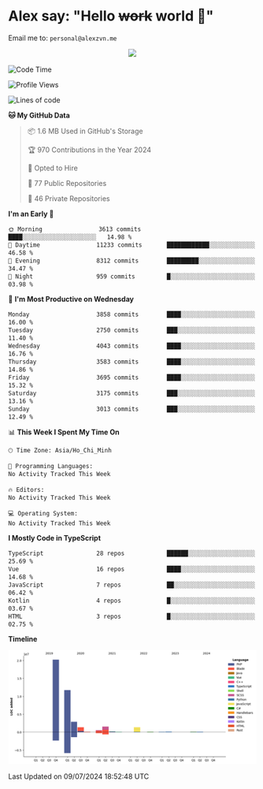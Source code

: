 # Alex say: "Hello ~~work~~ world 🐾"
Email me to: `personal@alexzvn.me`


<p align=center>
  <a href="https://skillicons.dev">
    <img src="https://skillicons.dev/icons?i=ts,js,php,nodejs,bun,vue,nuxt,react,svelte,tauri,laravel,rust,mongodb,docker,electron,redis,rabbitmq,tailwind,git,cloudflare,elysia,mysql,nginx,rollupjs,sentry,ubuntu,yarn,html,css,vite" />
  </a>
</p>

<!--START_SECTION:waka-->
![Code Time](http://img.shields.io/badge/Code%20Time-1%2C066%20hrs%2055%20mins-blue)

![Profile Views](http://img.shields.io/badge/Profile%20Views-0-blue)

![Lines of code](https://img.shields.io/badge/From%20Hello%20World%20I%27ve%20Written-40.5%20million%20lines%20of%20code-blue)

**🐱 My GitHub Data** 

> 📦 1.6 MB Used in GitHub's Storage 
 > 
> 🏆 970 Contributions in the Year 2024
 > 
> 💼 Opted to Hire
 > 
> 📜 77 Public Repositories 
 > 
> 🔑 46 Private Repositories 
 > 
**I'm an Early 🐤** 

```text
🌞 Morning                3613 commits        ████░░░░░░░░░░░░░░░░░░░░░   14.98 % 
🌆 Daytime                11233 commits       ████████████░░░░░░░░░░░░░   46.58 % 
🌃 Evening                8312 commits        █████████░░░░░░░░░░░░░░░░   34.47 % 
🌙 Night                  959 commits         █░░░░░░░░░░░░░░░░░░░░░░░░   03.98 % 
```
📅 **I'm Most Productive on Wednesday** 

```text
Monday                   3858 commits        ████░░░░░░░░░░░░░░░░░░░░░   16.00 % 
Tuesday                  2750 commits        ███░░░░░░░░░░░░░░░░░░░░░░   11.40 % 
Wednesday                4043 commits        ████░░░░░░░░░░░░░░░░░░░░░   16.76 % 
Thursday                 3583 commits        ████░░░░░░░░░░░░░░░░░░░░░   14.86 % 
Friday                   3695 commits        ████░░░░░░░░░░░░░░░░░░░░░   15.32 % 
Saturday                 3175 commits        ███░░░░░░░░░░░░░░░░░░░░░░   13.16 % 
Sunday                   3013 commits        ███░░░░░░░░░░░░░░░░░░░░░░   12.49 % 
```


📊 **This Week I Spent My Time On** 

```text
🕑︎ Time Zone: Asia/Ho_Chi_Minh

💬 Programming Languages: 
No Activity Tracked This Week

🔥 Editors: 
No Activity Tracked This Week

💻 Operating System: 
No Activity Tracked This Week
```

**I Mostly Code in TypeScript** 

```text
TypeScript               28 repos            ██████░░░░░░░░░░░░░░░░░░░   25.69 % 
Vue                      16 repos            ████░░░░░░░░░░░░░░░░░░░░░   14.68 % 
JavaScript               7 repos             ██░░░░░░░░░░░░░░░░░░░░░░░   06.42 % 
Kotlin                   4 repos             █░░░░░░░░░░░░░░░░░░░░░░░░   03.67 % 
HTML                     3 repos             █░░░░░░░░░░░░░░░░░░░░░░░░   02.75 % 
```



**Timeline**

![Lines of Code chart](https://raw.githubusercontent.com/alexzvn/alexzvn/main/assets/bar_graph.png)


 Last Updated on 09/07/2024 18:52:48 UTC
<!--END_SECTION:waka-->
